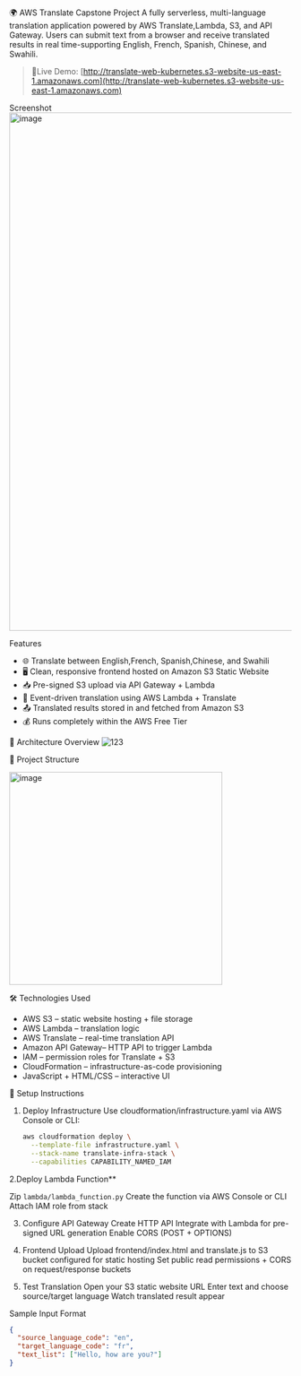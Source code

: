 🌍 AWS Translate Capstone Project
A fully serverless, multi-language translation application powered by AWS Translate,Lambda, S3, and API Gateway. Users can submit text from a browser and receive translated results in real time-supporting English, French, Spanish, Chinese, and Swahili.

> 🔗Live Demo: [http://translate-web-kubernetes.s3-website-us-east-1.amazonaws.com](http://translate-web-kubernetes.s3-website-us-east-1.amazonaws.com)

Screenshot
<img width="925" alt="image" src="https://github.com/user-attachments/assets/7c4c1566-50c0-456e-a247-a9534d5f6532" />


Features
- 🌐 Translate between English,French, Spanish,Chinese, and Swahili
- 🖥️ Clean, responsive frontend hosted on Amazon S3 Static Website
- 📥 Pre-signed S3 upload via API Gateway + Lambda
- 🔁 Event-driven translation using AWS Lambda + Translate
- 📤 Translated results stored in and fetched from Amazon S3
- 💰 Runs completely within the AWS Free Tier

🧱 Architecture Overview
![123](https://github.com/user-attachments/assets/3136018c-20d8-4714-affa-aa472f74cee8)

📁 Project Structure

<img width="380" alt="image" src="https://github.com/user-attachments/assets/22da1a02-fb0c-4118-ab7a-bc066a3088a4" />


🛠️ Technologies Used
- AWS S3 – static website hosting + file storage
- AWS Lambda – translation logic
- AWS Translate – real-time translation API
- Amazon API Gateway– HTTP API to trigger Lambda
- IAM – permission roles for Translate + S3
- CloudFormation – infrastructure-as-code provisioning
- JavaScript + HTML/CSS – interactive UI

🔧 Setup Instructions

1. Deploy Infrastructure 
   Use cloudformation/infrastructure.yaml via AWS Console or CLI:
   ```bash
   aws cloudformation deploy \
     --template-file infrastructure.yaml \
     --stack-name translate-infra-stack \
     --capabilities CAPABILITY_NAMED_IAM


2.Deploy Lambda Function**

   Zip `lambda/lambda_function.py`
   Create the function via AWS Console or CLI
   Attach IAM role from stack

3. Configure API Gateway
     Create HTTP API
     Integrate with Lambda for pre-signed URL generation
      Enable CORS (POST + OPTIONS)

4. Frontend Upload
  Upload frontend/index.html and translate.js to S3 bucket configured for static hosting
  Set public read permissions + CORS on request/response buckets

5. Test Translation
   Open your S3 static website URL
   Enter text and choose source/target language
    Watch translated result appear

Sample Input Format
```json
{
  "source_language_code": "en",
  "target_language_code": "fr",
  "text_list": ["Hello, how are you?"]
}
```

